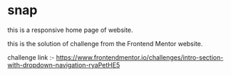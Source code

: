 # snap

this is a responsive home page of website.

this is the solution of challenge from the Frontend Mentor website.

challenge link :- https://www.frontendmentor.io/challenges/intro-section-with-dropdown-navigation-ryaPetHE5

